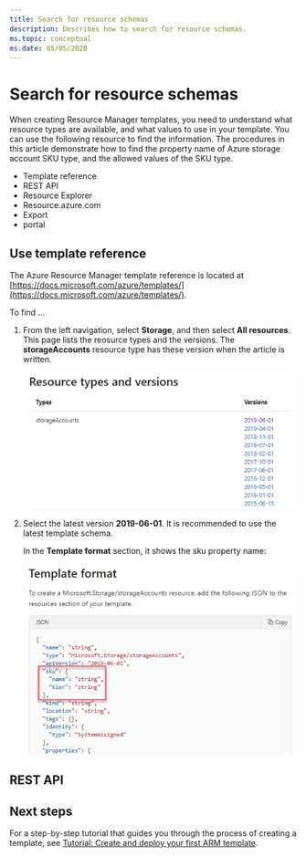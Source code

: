 ```yaml
---
title: Search for resource schemas
description: Describes how to search for resource schemas.
ms.topic: conceptual
ms.date: 05/05/2020
---
```


# Search for resource schemas

When creating Resource Manager templates, you need to understand what resource types are available, and what values to use in your template. You can use the following resource to find the information. The procedures in this article demonstrate how to find the property name of Azure storage account SKU type, and the allowed values of the SKU type.

- Template reference
- REST API
- Resource Explorer
- Resource.azure.com
- Export
- portal

## Use template reference

The Azure Resource Manager template reference is located at [https://docs.microsoft.com/azure/templates/](https://docs.microsoft.com/azure/templates/).

To find  ...

1. From the left navigation, select **Storage**, and then select **All resources**. This page lists the reosurce types and the versions. The **storageAccounts** resource type has these version when the article is written.

    ![resource versions](./media/view-resource-properties/resource-manager-template-reference-resource-versions.png)

2. Select the latest version **2019-06-01**.  It is recommended to use the latest template schema.

    In the **Template format** section, it shows the sku property name:

    ![resource versions](./media/view-resource-properties/resource-manager-template-reference-storage-account-sku.png)

## REST API



## Next steps

For a step-by-step tutorial that guides you through the process of creating a template, see [Tutorial: Create and deploy your first ARM template](template-tutorial-create-first-template.md).
